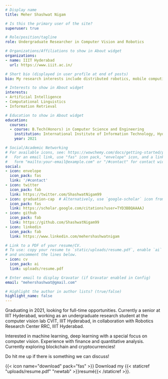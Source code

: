 ```yaml
---
# Display name
title: Meher Shashwat Nigam

# Is this the primary user of the site?
superuser: true

# Role/position/tagline
role: Undergraduate Researcher in Computer Vision and Robotics  

# Organizations/Affiliations to show in About widget
organizations:
- name: IIIT Hyderabad
  url: https://www.iiit.ac.in/

# Short bio (displayed in user profile at end of posts)
bio: My research interests include distributed robotics, mobile computing and programmable matter.

# Interests to show in About widget
interests:
- Artificial Intelligence
- Computational Linguistics
- Information Retrieval

# Education to show in About widget
education:
  courses:
  - course: B.Tech(Honors) in Computer Science and Engineering
    institution: International Institute of Information Technology, Hyderabad (IIIT-H)
    year: 2021

# Social/Academic Networking
# For available icons, see: https://wowchemy.com/docs/getting-started/page-builder/#icons
#   For an email link, use "fas" icon pack, "envelope" icon, and a link in the
#   form "mailto:your-email@example.com" or "/#contact" for contact widget.
social:
- icon: envelope
  icon_pack: fas
  link: '/#contact'
- icon: twitter
  icon_pack: fab
  link: https://twitter.com/ShashwatNigam99
- icon: graduation-cap  # Alternatively, use `google-scholar` icon from `ai` icon pack
  icon_pack: fas
  link: https://scholar.google.com/citations?user=TYD3BBQAAAAJ
- icon: github
  icon_pack: fab
  link: https://github.com/ShashwatNigam99
- icon: linkedin
  icon_pack: fab
  link: https://www.linkedin.com/mehershashwatnigam

# Link to a PDF of your resume/CV.
# To use: copy your resume to `static/uploads/resume.pdf`, enable `ai` icons in `params.toml`, 
# and uncomment the lines below.
- icon: cv
  icon_pack: ai
  link: uploads/resume.pdf

# Enter email to display Gravatar (if Gravatar enabled in Config)
email: "mehershashwat@gmail.com"

# Highlight the author in author lists? (true/false)
highlight_name: false
---
```


Graduating in 2021, looking for full-time opportunities.
Currently a senior at IIIT Hyderabad, working as an undergraduate research student at the computer vision lab CVIT, IIIT Hyderabad, in collaboration with Robotics Research Center RRC, IIIT Hyderabad.

Interested in machine learning, deep learning with a special focus on computer vision. Experience with finance and quantitative analysis. Currently exploring blockchain and cryptocurrencies!

Do hit me up if there is something we can discuss!

{{< icon name="download" pack="fas" >}} Download my {{< staticref "uploads/resume.pdf" "newtab" >}}resumé{{< /staticref >}}.
